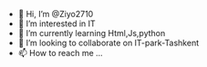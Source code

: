 - 👋 Hi, I’m @Ziyo2710
- 👀 I’m interested in IT 
- 🌱 I’m currently learning Html,Js,python
- 💞️ I’m looking to collaborate on IT-park-Tashkent
- 📫 How to reach me ...

<!---
Ziyo2710/Ziyo2710 is a ✨ special ✨ repository because its `README.md` (this file) appears on your GitHub profile.
You can click the Preview link to take a look at your changes.
--->
